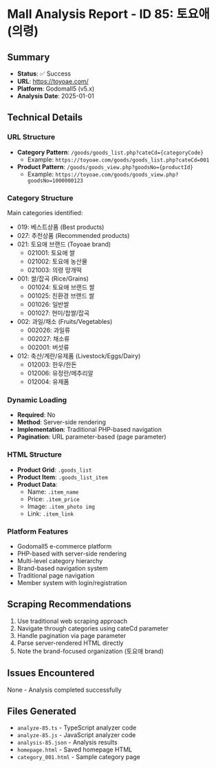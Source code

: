 # Mall Analysis Report - ID 85: 토요애 (의령)

## Summary
- **Status**: ✅ Success
- **URL**: https://toyoae.com/
- **Platform**: Godomall5 (v5.x)
- **Analysis Date**: 2025-01-01

## Technical Details

### URL Structure
- **Category Pattern**: `/goods/goods_list.php?cateCd={categoryCode}`
  - Example: `https://toyoae.com/goods/goods_list.php?cateCd=001`
- **Product Pattern**: `/goods/goods_view.php?goodsNo={productId}`
  - Example: `https://toyoae.com/goods/goods_view.php?goodsNo=1000000123`

### Category Structure
Main categories identified:
- 019: 베스트상품 (Best products)
- 027: 추천상품 (Recommended products)
- 021: 토요애 브랜드 (Toyoae brand)
  - 021001: 토요애 쌀
  - 021002: 토요애 농산물
  - 021003: 의령 망개떡
- 001: 쌀/잡곡 (Rice/Grains)
  - 001024: 토요애 브랜드 쌀
  - 001025: 친환경 브랜드 쌀
  - 001026: 일반쌀
  - 001027: 현미/찹쌀/잡곡
- 002: 과일/채소 (Fruits/Vegetables)
  - 002026: 과일류
  - 002027: 채소류
  - 002001: 버섯류
- 012: 축산/계란/유제품 (Livestock/Eggs/Dairy)
  - 012003: 한우/한돈
  - 012006: 유정란/메추리알
  - 012004: 유제품

### Dynamic Loading
- **Required**: No
- **Method**: Server-side rendering
- **Implementation**: Traditional PHP-based navigation
- **Pagination**: URL parameter-based (page parameter)

### HTML Structure
- **Product Grid**: `.goods_list`
- **Product Item**: `.goods_list_item`
- **Product Data**:
  - Name: `.item_name`
  - Price: `.item_price`
  - Image: `.item_photo img`
  - Link: `.item_link`

### Platform Features
- Godomall5 e-commerce platform
- PHP-based with server-side rendering
- Multi-level category hierarchy
- Brand-based navigation system
- Traditional page navigation
- Member system with login/registration

## Scraping Recommendations
1. Use traditional web scraping approach
2. Navigate through categories using cateCd parameter
3. Handle pagination via page parameter
4. Parse server-rendered HTML directly
5. Note the brand-focused organization (토요애 brand)

## Issues Encountered
None - Analysis completed successfully

## Files Generated
- `analyze-85.ts` - TypeScript analyzer code
- `analyze-85.js` - JavaScript analyzer code
- `analysis-85.json` - Analysis results
- `homepage.html` - Saved homepage HTML
- `category_001.html` - Sample category page